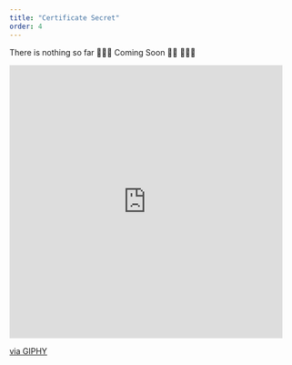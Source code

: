 ```yaml
---
title: "Certificate Secret"
order: 4
---
```


There is nothing so far 👨🏻‍💻 Coming Soon 🤌🏻 🤷🏻‍♂️

<iframe src="https://giphy.com/embed/30x1Ebrb3xR9dj8yk8" width="480" height="480" frameBorder="0" class="giphy-embed" allowFullScreen></iframe><p><a href="https://giphy.com/gifs/GetPartiful-on-my-way-old-man-plane-meme-runway-drive-30x1Ebrb3xR9dj8yk8">via GIPHY</a></p>
